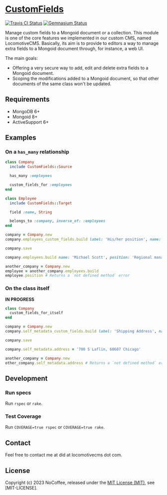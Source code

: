 [CustomFields]
==============

[![Travis CI Status][Travis CI Status]][Travis CI]
[![Gemnasium Status][Gemnasium Status]][Gemnasium]

Manage custom fields to a Mongoid document or a collection. This module is one of the core features we implemented in
our custom CMS, named LocomotiveCMS. Basically, its aim is to provide to editors a way to manage extra fields to a
Mongoid document through, for instance, a web UI.

The main goals:

* Offering a very secure way to add, edit and delete extra fields to a Mongoid document.
* Scoping the modifications added to a Mongoid document, so that other documents of the same class won't be updated.

Requirements
------------

* MongoDB 6+
* Mongoid 8+
* ActiveSupport 6+

Examples
--------

### On a `has_many` relationship

```ruby
class Company
  include CustomFields::Source

  has_many :employees

  custom_fields_for :employees
end

class Employee
  include CustomFields::Target

  field :name, String

  belongs_to :company, inverse_of: :employees
end

company = Company.new
company.employees_custom_fields.build label: 'His/her position', name: 'position', type: 'string', required: true

company.save

company.employees.build name: 'Michael Scott', position: 'Regional manager'

another_company = Company.new
employee = another_company.employees.build
employee.position # Returns a `not defined method` error
```

### On the class itself

**IN PROGRESS**

```ruby
class Company
  custom_fields_for_itself
end

company = Company.new
company.self_metadata_custom_fields.build label: 'Shipping Address', name: 'address', type: 'text'

company.save

company.self_metadata.address = '700 S Laflin, 60607 Chicago'

another_company = Company.new
other_company.self_metadata.address # Returns a `not defined method` error
```

Development
-----------

### Run specs

Run `rspec` or `rake`.

### Test Coverage

Run `COVERAGE=true rspec` or `COVERAGE=true rake`.

Contact
-------

Feel free to contact me at did at locomotivecms dot com.

License
-------

Copyright (c) 2023 NoCoffee, released under the [MIT License (MIT)], see [MIT-LICENSE].

[CustomFields]: https://github.com/locomotivecms/custom_fields "Custom fields extension for Mongoid."
[Gemnasium]: https://gemnasium.com/locomotivecms/custom_fields "CustomFields at Gemnasium"
[Gemnasium Status]: https://img.shields.io/gemnasium/locomotivecms/custom_fields.svg?style=flat "Gemnasium Status"
[LICENSE]: https://raw.githubusercontent.com/locomotivecms/custom_fields/master/LICENSE "License"
[MIT License (MIT)]: http://opensource.org/licenses/MIT "The MIT License (MIT)"
[Travis CI]: https://travis-ci.org/locomotivecms/custom_fields "CustomFields at Travis CI"
[Travis CI Status]: https://img.shields.io/travis/locomotivecms/custom_fields.svg?style=flat "Travis CI Status"
